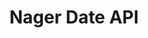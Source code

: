 ---
title: Nager Date API
position_number: 1.9
type: get
description: Get public holidays for a given year for a given country
parameters:
  - name: year (required)
    content: The year number in integer format
  - name: countryCode (required)
    content: Country code in ISO 3166-1 alpha-2 format
content_markdown: |-
left_code_blocks:
  - code_block: |-
      $ Invoke-RestMethod -Uri 'https://date.nager.at/api/v3/PublicHolidays/(year)/(countryCode)'
    title: Powershell
    language: bash
right_code_blocks:
  - code_block: |-
        [
          {
            "date": "2021-01-01",
            "localName": "New Year's Day",
            "name": "New Year's Day",
            "countryCode": "AU",
            "fixed": true,
            "global": true,
            "counties": null,
            "launchYear": null,
            "types": [
              "public"
            ]
          },
          ...
          {
            "date": "2021-12-27",
            "localName": "Boxing Day",
            "name": "St. Stephen's Day",
            "countryCode": "AU",
            "fixed": false,
            "global": true,
            "counties": null,
            "launchYear": null,
            "types": [
              "public"
            ]
          }
        ]
    title: Response
    language: json
---